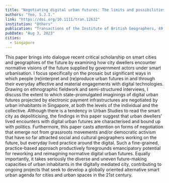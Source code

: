```yaml
---
title: "Negotiating digital urban futures: The limits and possibilities of future-making in Singapore"
authors: "Yeo, S.J.I."
link: "https://doi.org/10.1111/tran.12632"
institution: "Others"
publication: "Transactions of the Institute of British Geographers, 49, e12632"
pubDate: "Aug 3, 2023"
cities:
  - Singapore
---
```


This paper brings into dialogue recent critical scholarship on smart cities and geographies of the future by examining how city dwellers encounter normative visions of the future supplied by government actors under smart urbanisation. I focus specifically on the prosaic but significant ways in which people (re)interpret and (re)produce urban futures in and through their everyday affective and material engagements with digital technologies. Drawing on ethnographic fieldwork and semi-structured interviews, I discuss the extent to which state-promulgated imaginings of digital urban futures projected by electronic payment infrastructures are negotiated by urban inhabitants in Singapore, at both the levels of the individual and the collective. Although there is a tendency in Urban Studies to read the smart city as depoliticising, the findings in this paper suggest that urban dwellers' lived encounters with digital urban futures are characterised and bound up with politics. Furthermore, this paper casts attention on forms of negotiation that emerge not from grassroots movements and/or democratic activism that have so far attracted social and cultural geographers working on the future, but everyday lived practice around the digital. Such a fine-grained, practice-based approach productively foregrounds emancipatory potential for reworking and reimagining normative digital urban futures. Equally importantly, it takes seriously the diverse and uneven future-making capacities of urban inhabitants in the digitally mediated city, contributing to ongoing projects that seek to develop a globally oriented alternative smart urban agenda for cities and urban spaces in the 21st century.
